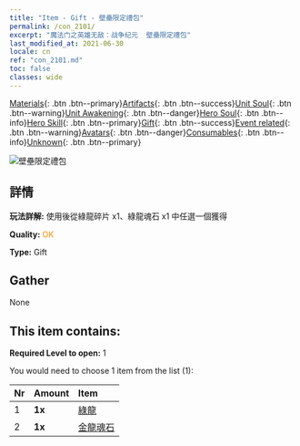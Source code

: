 ```yaml
---
title: "Item - Gift - 壁壘限定禮包"
permalink: /con_2101/
excerpt: "魔法门之英雄无敌：战争纪元  壁壘限定禮包"
last_modified_at: 2021-06-30
locale: cn
ref: "con_2101.md"
toc: false
classes: wide
---
```

 [Materials](/ItemsCN/){: .btn .btn--primary}[Artifacts](/ItemsCN/Artifacts/){: .btn .btn--success}[Unit Soul](/ItemsCN/UnitSoul/){: .btn .btn--warning}[Unit Awakening](/ItemsCN/UnitAwakening/){: .btn .btn--danger}[Hero Soul](/ItemsCN/HeroSoul/){: .btn .btn--info}[Hero Skill](/ItemsCN/HeroSkill/){: .btn .btn--primary}[Gift](/ItemsCN/Gift/){: .btn .btn--success}[Event related](/ItemsCN/Events/){: .btn .btn--warning}[Avatars](/ItemsCN/Avatars/){: .btn .btn--danger}[Consumables](/ItemsCN/Consumables/){: .btn .btn--info}[Unknown](/ItemsCN/Unknown/){: .btn .btn--primary}

 ![壁壘限定禮包](/images/t/i_994002.png)

## 詳情
 **玩法詳解:** 使用後從綠龍碎片 x1、綠龍魂石 x1 中任選一個獲得

 **Quality:** <span style="color: #FF8C00">OK</span>

 **Type:** Gift

## Gather

  None

## This item contains:

 **Required Level to open:** 1

 You would need to choose 1 item from the list (1):

  | Nr | Amount |     Item    |
  |:---|:-------|:------------|
  | 1 |  **1x** | [綠龍](/cn/Items/unt_205/) |  | 
  | 2 |  **1x** | [金龍魂石](/cn/Items/unt_295/) |  | 
